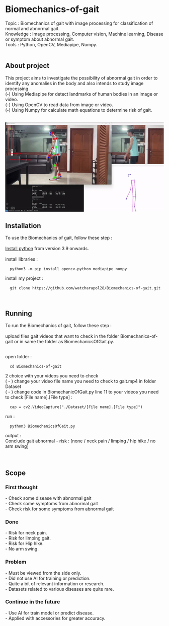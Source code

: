 # Biomechanics-of-gait
Topic : Biomechanics of gait with image processing for classification of normal and abnormal gait.</br>
Knowledge : Image processing, Computer vision, Machine learning, Disease or symptom about abnormal gait.</br>
Tools : Python, OpenCV, Mediapipe, Numpy.</br></br>

## About project
This project aims to investigate the possibility of abnormal gait in order to identify any anomalies in the body and also intends to study image processing.</br>
(-) Using Mediapipe for detect landmarks of human bodies in an image or video.</br>
(-) Using OpenCV to read data from image or video.</br>
(-) Using Numpy for calculate math equations to determine risk of gait.</br></br>

<img src = "Other/(GIF)Limping gait.gif" />
</br>

## Installation
To use the Biomechanics of gait, follow these step :</br></br>
<a href = "https://www.python.org/downloads/">Install python</a> <a>from version 3.9 onwards.</a>
</br></br>
install libraries :
```
  python3 -m pip install opencv-python mediapipe numpy
```

install my project :</br>
```
  git clone https://github.com/watcharapol28/Biomechanics-of-gait.git
```
</br>

## Running
To run the Biomechanics of gait, follow these step :</br></br>
upload files gait videos that want to check in the folder Biomechanics-of-gait or in same the folder as BiomechanicsOfGait.py.
</br></br>

open folder :
```
  cd Biomechanics-of-gait
```
2 choice with your videos you need to check</br>
( - ) change your video file name you need to check to gait.mp4 in folder Dataset</br>
( - ) change code in BiomechanicOfGait.py line 11 to your videos you need to check [File name].[File type] :

```
  cap = cv2.VideoCapture("./Dataset/[File name].[File type]")
```

run :
```
  python3 BiomechanicsOfGait.py
```

output :</br>
Conclude gait abnormal - risk : [none / neck pain / limping / hip hike / no arm swing]</br>
</br></br>


<h2>Scope</h2>
<h3>First thought</h3>
- Check some disease with abnormal gait</br>
- Check some symptoms from abnormal gait</br>
- Check risk for some symptoms from abnormal gait</br>
<h3>Done</h3>
- Risk for neck pain.</br>
- Risk for limping gait.</br>
- Risk for Hip hike.</br>
- No arm swing.</br>
<h3>Problem</h3>
- Must be viewed from the side only.</br>
- Did not use AI for training or prediction.</br>
- Quite a bit of relevant information or research.</br>
- Datasets related to various diseases are quite rare.</br>
<h3>Continue in the future</h3>
- Use AI for train model or predict disease.</br>
- Applied with accessories for greater accuracy.</br>
